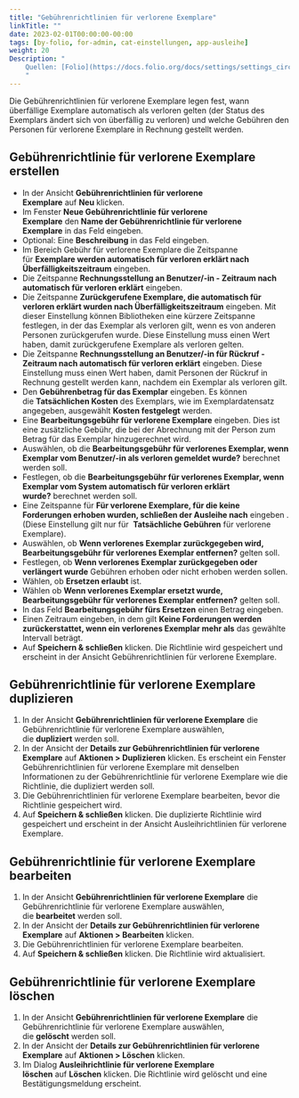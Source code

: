 ```yaml
---
title: "Gebührenrichtlinien für verlorene Exemplare"
linkTitle: ""
date: 2023-02-01T00:00:00-00:00
tags: [by-folio, for-admin, cat-einstellungen, app-ausleihe]
weight: 20
Description: "
    Quellen: [Folio](https://docs.folio.org/docs/settings/settings_circulation/settings_circulation/#lost-item-fee-policies ) & [GBV](https://info.gbv.de/pages/viewpage.action?pageId=844267640)
    "
---
```


Die Gebührenrichtlinien für verlorene Exemplare legen fest, wann überfällige Exemplare automatisch als verloren gelten (der Status des Exemplars ändert sich von überfällig zu verloren) und welche Gebühren den Personen für verlorene Exemplare in Rechnung gestellt werden.

## Gebührenrichtlinie für verlorene Exemplare erstellen

* In der Ansicht **Gebührenrichtlinien für verlorene Exemplare** auf **Neu** klicken.
* Im Fenster **Neue Gebührenrichtlinie für verlorene Exemplare** den **Name der Gebührenrichtlinie für verlorene Exemplare** in das Feld eingeben.
* Optional: Eine **Beschreibung** in das Feld eingeben.
* Im Bereich Gebühr für verlorene Exemplare die Zeitspanne für **Exemplare werden automatisch für verloren erklärt nach Überfälligkeitszeitraum** eingeben.
* Die Zeitspanne **Rechnungsstellung an Benutzer/-in - Zeitraum nach automatisch für verloren erklärt** eingeben.
* Die Zeitspanne **Zurückgerufene Exemplare, die automatisch für verloren erklärt wurden nach Überfälligkeitszeitraum** eingeben. Mit dieser Einstellung können Bibliotheken eine kürzere Zeitspanne festlegen, in der das Exemplar als verloren gilt, wenn es von anderen Personen zurückgerufen wurde. Diese Einstellung muss einen Wert haben, damit zurückgerufene Exemplare als verloren gelten.
* Die Zeitspanne **Rechnungsstellung an Benutzer/-in für Rückruf - Zeitraum nach automatisch für verloren erklärt** eingeben. Diese Einstellung muss einen Wert haben, damit Personen der Rückruf in Rechnung gestellt werden kann, nachdem ein Exemplar als verloren gilt.
* Den **Gebührenbetrag für das Exemplar** eingeben. Es können die **Tatsächlichen Kosten** des Exemplars, wie im Exemplardatensatz angegeben, ausgewählt **Kosten festgelegt** werden.
* Eine **Bearbeitungsgebühr für verlorene Exemplare** eingeben. Dies ist eine zusätzliche Gebühr, die bei der Abrechnung mit der Person zum Betrag für das Exemplar hinzugerechnet wird.
* Auswählen, ob die **Bearbeitungsgebühr für verlorenes Exemplar, wenn Exemplar vom Benutzer/-in als verloren gemeldet wurde?** berechnet werden soll.
* Festlegen, ob die **Bearbeitungsgebühr für verlorenes Exemplar, wenn Exemplar vom System automatisch für verloren erklärt wurde?** berechnet werden soll.
* Eine Zeitspanne für **Für verlorene Exemplare, für die keine Forderungen erhoben wurden, schließen der Ausleihe nach** eingeben . (Diese Einstellung gilt nur für  **Tatsächliche Gebühren** für verlorene Exemplare).
* Auswählen, ob **Wenn verlorenes Exemplar zurückgegeben wird, Bearbeitungsgebühr für verlorenes Exemplar entfernen?** gelten soll.
* Festlegen, ob **Wenn verlorenes Exemplar zurückgegeben oder verlängert wurde** Gebühren erhoben oder nicht erhoben werden sollen.
* Wählen, ob **Ersetzen erlaubt** ist.
* Wählen ob **Wenn verlorenes Exemplar ersetzt wurde, Bearbeitungsgebühr für verlorenes Exemplar entfernen?** gelten soll.
* In das Feld **Bearbeitungsgebühr fürs Ersetzen** einen Betrag eingeben.
* Einen Zeitraum eingeben, in dem gilt **Keine Forderungen werden zurückerstattet, wenn ein verlorenes Exemplar mehr als** das gewählte Intervall beträgt.
* Auf **Speichern & schließen** klicken. Die Richtlinie wird gespeichert und erscheint in der Ansicht Gebührenrichtlinien für verlorene Exemplare.

## Gebührenrichtlinie für verlorene Exemplare duplizieren

1.  In der Ansicht **Gebührenrichtlinien für verlorene Exemplare** die Gebührenrichtlinie für verlorene Exemplare auswählen, die **dupliziert** werden soll.
2.  In der Ansicht der **Details zur Gebührenrichtlinien für verlorene Exemplare** auf **Aktionen > Duplizieren** klicken. Es erscheint ein Fenster Gebührenrichtlinien für verlorene Exemplare mit denselben Informationen zu der Gebührenrichtlinie für verlorene Exemplare wie die Richtlinie, die dupliziert werden soll.
3.  Die Gebührenrichtlinien für verlorene Exemplare bearbeiten, bevor die Richtlinie gespeichert wird.
4.  Auf **Speichern & schließen** klicken. Die duplizierte Richtlinie wird gespeichert und erscheint in der Ansicht Ausleihrichtlinien für verlorene Exemplare.

## Gebührenrichtlinie für verlorene Exemplare bearbeiten

1.  In der Ansicht **Gebührenrichtlinien für verlorene Exemplare** die Gebührenrichtlinie für verlorene Exemplare auswählen, die **bearbeitet** werden soll.
2.  In der Ansicht der **Details zur Gebührenrichtlinien für verlorene Exemplare** auf **Aktionen > Bearbeiten** klicken.
3.  Die Gebührenrichtlinien für verlorene Exemplare bearbeiten.
4.  Auf **Speichern & schließen** klicken. Die Richtlinie wird aktualisiert.

## Gebührenrichtlinie für verlorene Exemplare löschen

1.  In der Ansicht **Gebührenrichtlinien für verlorene Exemplare** die Gebührenrichtlinie für verlorene Exemplare auswählen, die **gelöscht** werden soll.
2.  In der Ansicht der **Details zur Gebührenrichtlinien für verlorene Exemplare** auf **Aktionen > Löschen** klicken.
3.  Im Dialog **Ausleihrichtlinie für verlorene Exemplare löschen** auf **Löschen** klicken. Die Richtlinie wird gelöscht und eine Bestätigungsmeldung erscheint.
